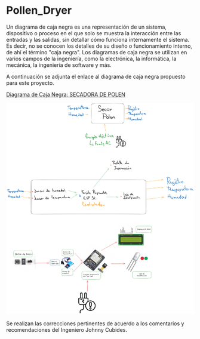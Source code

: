 # Pollen_Dryer

Un diagrama de caja negra es una representación de un sistema, dispositivo o proceso en el que solo se muestra la interacción entre 
las entradas y las salidas, sin detallar cómo funciona internamente el sistema. Es decir, no se conocen los detalles de su diseño o
funcionamiento interno, de ahí el término "caja negra". Los diagramas de caja negra se utilizan en varios campos de la ingeniería, 
como la electrónica, la informática, la mecánica, la ingeniería de software y más.

A continuación se adjunta el enlace al diagrama de caja negra propuesto para este proyecto.

[Diagrama de Caja Negra: SECADORA DE POLEN](https://excalidraw.com/#room=6dc6f7d8cb639ba8718a,giMHPa4VWY9nrL5oBvSNzA)

![DIAGRAMA_CAJA_NEGRA](https://github.com/JuanBui26/Pollen_Dryer/blob/main/Diagrama_Caja_Negra.png)

Se realizan las correcciones pertinentes de acuerdo a los comentarios y recomendaciones del Ingeniero Johnny Cubides.


